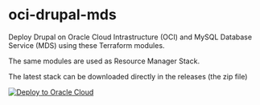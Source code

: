 # oci-drupal-mds

Deploy Drupal on Oracle Cloud Intrastructure (OCI) and MySQL Database Service (MDS) using these Terraform modules.

The same modules are used as Resource Manager Stack.

The latest stack can be downloaded directly in the releases (the zip file)

[![Deploy to Oracle Cloud](https://oci-resourcemanager-plugin.plugins.oci.oraclecloud.com/latest/deploy-to-oracle-cloud.svg)](https://github.com/lefred/oci-drupal-mds/releases/download/v1.8.0/stack_drupal_mds.zip)
